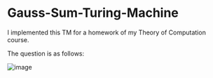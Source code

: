 # Gauss-Sum-Turing-Machine

I implemented this TM for a homework of my Theory of Computation course.

The question is as follows:

![image](https://user-images.githubusercontent.com/94854610/179527614-55324b88-107f-4b20-9b05-3731afe7614e.png)
